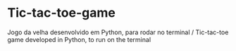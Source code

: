 # Tic-tac-toe-game
Jogo da velha desenvolvido em Python, para rodar no terminal / Tic-tac-toe game developed in Python, to run on the terminal
